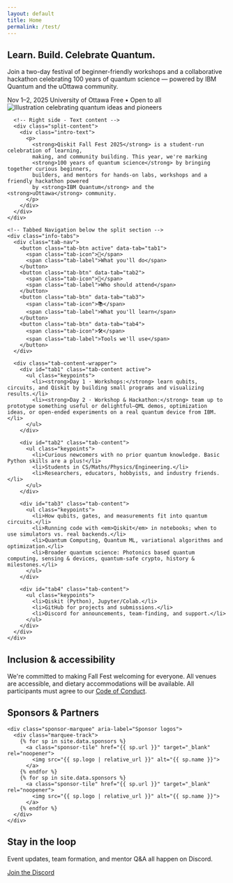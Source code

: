 ```yaml
---
layout: default
title: Home
permalink: /test/
---
```


<section class="hero">
  <div class="container hero-inner">
    <h1>Learn. Build. Celebrate Quantum.</h1>
    <p>Join a two-day festival of beginner-friendly workshops and a collaborative hackathon celebrating 100 years of quantum science — powered by IBM Quantum and the uOttawa community.</p>
    <div class="meta">
      <span class="pill">Nov 1–2, 2025</span>
      <span class="pill">University of Ottawa</span>
      <span class="pill">Free • Open to all</span>
    </div>
  </div>
</section>

<main class="container">
  <section id="about" class="card about-section">
    <div class="split-container">
      <!-- Left side - Image -->
      <div class="split-image">
        <img
          src="{{ '/assets/Full_Illustration.png' | relative_url }}"
          alt="Illustration celebrating quantum ideas and pioneers"
          loading="eager"
          decoding="async"
        >
      </div>
      
      <!-- Right side - Text content -->
      <div class="split-content">
        <div class="intro-text">
          <p>
            <strong>Qiskit Fall Fest 2025</strong> is a student-run celebration of learning,
            making, and community building. This year, we're marking 
            <strong>100 years of quantum science</strong> by bringing together curious beginners,
            builders, and mentors for hands-on labs, workshops and a friendly hackathon powered 
            by <strong>IBM Quantum</strong> and the <strong>uOttawa</strong> community.
          </p>
        </div>
      </div>
    </div>
  
    <!-- Tabbed Navigation below the split section -->
    <div class="info-tabs">
      <div class="tab-nav">
        <button class="tab-btn active" data-tab="tab1">
          <span class="tab-icon">🚀</span>
          <span class="tab-label">What you'll do</span>
        </button>
        <button class="tab-btn" data-tab="tab2">
          <span class="tab-icon">👥</span>
          <span class="tab-label">Who should attend</span>
        </button>
        <button class="tab-btn" data-tab="tab3">
          <span class="tab-icon">📚</span>
          <span class="tab-label">What you'll learn</span>
        </button>
        <button class="tab-btn" data-tab="tab4">
          <span class="tab-icon">🛠️</span>
          <span class="tab-label">Tools we'll use</span>
        </button>
      </div>
  
      <div class="tab-content-wrapper">
        <div id="tab1" class="tab-content active">
          <ul class="keypoints">
            <li><strong>Day 1 · Workshops:</strong> learn qubits, circuits, and Qiskit by building small programs and visualizing results.</li>
            <li><strong>Day 2 · Workshop & Hackathon:</strong> team up to prototype something useful or delightful—QML demos, optimization ideas, or open-ended experiments on a real quantum device from IBM.</li>
          </ul>
        </div>
  
        <div id="tab2" class="tab-content">
          <ul class="keypoints">
            <li>Curious newcomers with no prior quantum knowledge. Basic Python skills are a plus!</li>
            <li>Students in CS/Maths/Physics/Engineering.</li>
            <li>Researchers, educators, hobbyists, and industry friends.</li>
          </ul>
        </div>
  
        <div id="tab3" class="tab-content">
          <ul class="keypoints">
            <li>How qubits, gates, and measurements fit into quantum circuits.</li>
            <li>Running code with <em>Qiskit</em> in notebooks; when to use simulators vs. real backends.</li>
            <li>Quantum Computing, Quantum ML, variational algorithms and optimization.</li>
            <li>Broader quantum science: Photonics based quantum computing, sensing & devices, quantum-safe crypto, history & milestones.</li>
          </ul>
        </div>
  
        <div id="tab4" class="tab-content">
          <ul class="keypoints">
            <li>Qiskit (Python), Jupyter/Colab.</li>
            <li>GitHub for projects and submissions.</li>
            <li>Discord for announcements, team-finding, and support.</li>
          </ul>
        </div>
      </div>
    </div>
  </section>





  <section class="card">
    <h2>Inclusion & accessibility</h2>
    <p>
      We're committed to making Fall Fest welcoming for everyone. All venues are accessible, 
      and dietary accommodations will be available. All participants must agree to our
      <a href="{{ '/code-of-conduct/' | relative_url }}">Code of Conduct</a>.
    </p>
  </section>

  <section class="card" aria-labelledby="sponsor-heading">
    <h2 id="sponsor-heading">Sponsors & Partners</h2>

    <div class="sponsor-marquee" aria-label="Sponsor logos">
      <div class="marquee-track">
        {% for sp in site.data.sponsors %}
          <a class="sponsor-tile" href="{{ sp.url }}" target="_blank" rel="noopener">
            <img src="{{ sp.logo | relative_url }}" alt="{{ sp.name }}">
          </a>
        {% endfor %}
        {% for sp in site.data.sponsors %}
          <a class="sponsor-tile" href="{{ sp.url }}" target="_blank" rel="noopener">
            <img src="{{ sp.logo | relative_url }}" alt="{{ sp.name }}">
          </a>
        {% endfor %}
      </div>
    </div>
  </section>

  <section class="card center">
    <h2>Stay in the loop</h2>
    <p>Event updates, team formation, and mentor Q&A all happen on Discord.</p>
    <a class="btn" href="{{ '/contact/' | relative_url }}">Join the Discord</a>
  </section>

</main>
<script src="{{ '/assets/about.js' | relative_url }}"></script>
